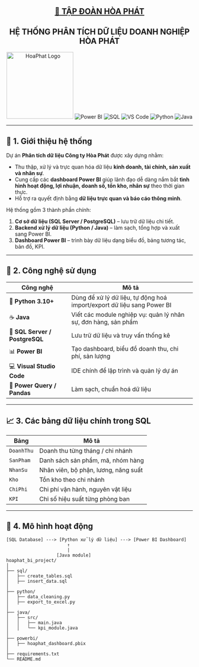 <h2 align="center">
    <a href="https://www.hoaphat.com.vn">
    💼 TẬP ĐOÀN HÒA PHÁT
    </a>
</h2>

<h2 align="center">
   HỆ THỐNG PHÂN TÍCH DỮ LIỆU DOANH NGHIỆP HÒA PHÁT
</h2>

<div align="center">
    <p align="center">
      <img src="https://upload.wikimedia.org/wikipedia/commons/thumb/b/b7/Logo_Hoaphat_Group.svg/512px-Logo_Hoaphat_Group.svg.png" alt="HoaPhat Logo" width="180"/>
      <img src="https://img.shields.io/badge/Power%20BI-yellow?style=for-the-badge&logo=powerbi" alt="Power BI"/>
      <img src="https://img.shields.io/badge/SQL-blue?style=for-the-badge&logo=postgresql" alt="SQL"/>
      <img src="https://img.shields.io/badge/Visual%20Studio%20Code-0078d7?style=for-the-badge&logo=visualstudiocode" alt="VS Code"/>
      <img src="https://img.shields.io/badge/Python-3776ab?style=for-the-badge&logo=python" alt="Python"/>
      <img src="https://img.shields.io/badge/Java-orange?style=for-the-badge&logo=java" alt="Java"/>
    </p>
</div>

---

## 📖 1. Giới thiệu hệ thống

Dự án **Phân tích dữ liệu Công ty Hòa Phát** được xây dựng nhằm:
- Thu thập, xử lý và trực quan hóa dữ liệu **kinh doanh, tài chính, sản xuất và nhân sự**.
- Cung cấp các **dashboard Power BI** giúp lãnh đạo dễ dàng nắm bắt **tình hình hoạt động, lợi nhuận, doanh số, tồn kho, nhân sự** theo thời gian thực.
- Hỗ trợ ra quyết định bằng **dữ liệu trực quan và báo cáo thông minh**.

Hệ thống gồm 3 thành phần chính:
1. **Cơ sở dữ liệu (SQL Server / PostgreSQL)** – lưu trữ dữ liệu chi tiết.
2. **Backend xử lý dữ liệu (Python / Java)** – làm sạch, tổng hợp và xuất sang Power BI.
3. **Dashboard Power BI** – trình bày dữ liệu dạng biểu đồ, bảng tương tác, bản đồ, KPI.

---

## 🔧 2. Công nghệ sử dụng

| Công nghệ | Mô tả |
|------------|-------|
| 🐍 **Python 3.10+** | Dùng để xử lý dữ liệu, tự động hoá import/export dữ liệu sang Power BI |
| ☕ **Java** | Viết các module nghiệp vụ: quản lý nhân sự, đơn hàng, sản phẩm |
| 💾 **SQL Server / PostgreSQL** | Lưu trữ dữ liệu và truy vấn thống kê |
| 📊 **Power BI** | Tạo dashboard, biểu đồ doanh thu, chi phí, sản lượng |
| 💻 **Visual Studio Code** | IDE chính để lập trình và quản lý dự án |
| 🔄 **Power Query / Pandas** | Làm sạch, chuẩn hoá dữ liệu |

---

## 📈 3. Các bảng dữ liệu chính trong SQL

| Bảng | Mô tả |
|------|-------|
| `DoanhThu` | Doanh thu từng tháng / chi nhánh |
| `SanPham` | Danh sách sản phẩm, mã, nhóm hàng |
| `NhanSu` | Nhân viên, bộ phận, lương, năng suất |
| `Kho` | Tồn kho theo chi nhánh |
| `ChiPhi` | Chi phí vận hành, nguyên vật liệu |
| `KPI` | Chỉ số hiệu suất từng phòng ban |

---

## 🚀 4. Mô hình hoạt động

```text
[SQL Database] ---> [Python xử lý dữ liệu] ---> [Power BI Dashboard]
                       ↑
                       |
                   [Java module]
hoaphat_bi_project/
│
├── sql/
│   ├── create_tables.sql
│   ├── insert_data.sql
│
├── python/
│   ├── data_cleaning.py
│   ├── export_to_excel.py
│
├── java/
│   ├── src/
│   │   ├── main.java
│   │   └── kpi_module.java
│
├── powerbi/
│   ├── hoaphat_dashboard.pbix
│
├── requirements.txt
└── README.md
